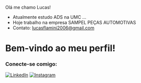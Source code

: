 Olá me chamo Lucas!

- Atualmente estudo ADS na UMC ...
- Hoje trabalho na empresa SAMPEL PEÇAS AUTOMOTIVAS
- Contato: lucasflamini2006@gmail.com
  
# Bem-vindo ao meu perfil!

### Conecte-se comigo:

[![LinkedIn](https://img.shields.io/badge/LinkedIn-0A66C2?style=for-the-badge&logo=linkedin&logoColor=white)](https://www.linkedin.com/in/seu-usuario)
[![Instagram](https://img.shields.io/badge/Instagram-E4405F?style=for-the-badge&logo=instagram&logoColor=white)](https://www.instagram.com/seu-usuario)